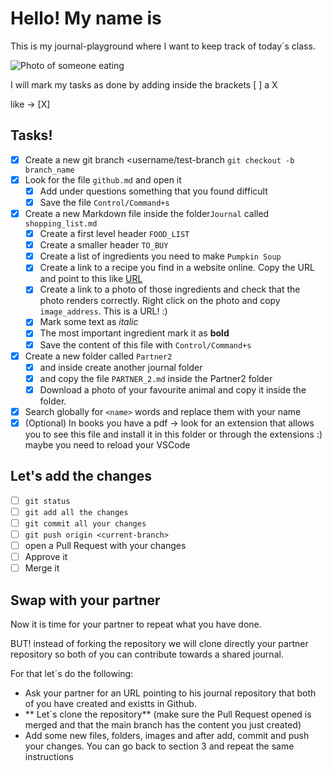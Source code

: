 # Hello! My name is <name>

This is my journal-playground where I want to keep track of today´s class.

![Photo of someone eating](https://media0.giphy.com/media/12uXi1GXBibALC/giphy.gif)

I will mark my tasks as done by adding inside the brackets [ ] a X 

like -> [X]

## Tasks! 

- [X] Create a new git branch <username/test-branch `git checkout -b branch_name`
- [X] Look for the file `github.md` and open it
  - [X] Add under questions something that you found difficult
  - [X] Save the file `Control/Command+s` 
- [X] Create a new Markdown file inside the folder`Journal` called `shopping_list.md` 
  - [X] Create a first level header `FOOD_LIST`
  - [X] Create a smaller header `TO_BUY`
  - [X] Create a list of ingredients you need to make `Pumpkin Soup`
  - [X] Create a link to a recipe you find in a website online. Copy the URL and point to this like [URL](https://google.com)
  - [X] Create a link to a photo of those ingredients and check that the photo renders correctly. Right click on the photo and copy `image_address`. This is a URL! :)
  - [X] Mark some text as *italic*
  - [X] The most important ingredient mark it as **bold**
  - [X] Save the content of this file with `Control/Command+s`
- [X] Create a new folder called `Partner2` 
  - [X] and inside create another journal folder
  - [X] and copy the file `PARTNER_2.md` inside the Partner2 folder
  - [X] Download a photo of your favourite animal and copy it inside the folder.
- [X] Search globally for `<name>` words and replace them with your name
- [X] (Optional) In books you have a pdf -> look for an extension that allows you to see this file and install it in this folder or through the extensions :) maybe you need to reload your VSCode
## Let's add the changes
- [ ] `git status`
- [ ] `git add all the changes`
- [ ] `git commit all your changes`
- [ ] `git push origin <current-branch>`
- [ ] open a Pull Request with your changes
- [ ] Approve it
- [ ] Merge it 

## Swap with your partner

Now it is time for your partner to repeat what you have done.

BUT! instead of forking the repository we will clone directly your partner repository so both of you can contribute towards a shared journal.

For that let´s do the following:

- Ask your partner for an URL pointing to his journal repository that both of you have created and existts in Github.
- ** Let´s clone the repository** (make sure the Pull Request opened is merged and that the main branch has the content you just created)
- Add some new files, folders, images and after add, commit and push your changes. You can go back to section 3 and repeat the same instructions
